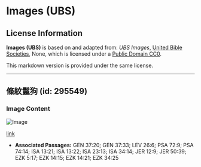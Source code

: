 # Images (UBS)

## License Information

**Images (UBS)** is based on and adapted from: _UBS Images_, [United Bible Societies](https://unitedbiblesocieties.org/), None, which is licensed under a [Public Domain CC0](https://creativecommons.org/public-domain/cc0/).

This markdown version is provided under the same license.



--------------------------------

## 條紋鬣狗 (id: 295549)

### Image Content

![Image](https://cdn.aquifer.bible/aquifer-content/resources/Media/WEB-0308_striped_hyena.jpg)

[link](https://cdn.aquifer.bible/aquifer-content/resources/Media/WEB-0308_striped_hyena.jpg)

* **Associated Passages:** GEN 37:20; GEN 37:33; LEV 26:6; PSA 72:9; PSA 74:14; ISA 13:21; ISA 13:22; ISA 23:13; ISA 34:14; JER 12:9; JER 50:39; EZK 5:17; EZK 14:15; EZK 14:21; EZK 34:25

